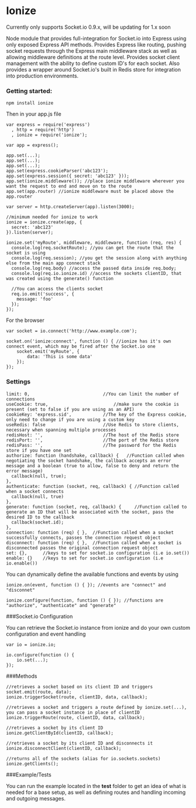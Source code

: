 Ionize
======

Currently only supports Socket.io 0.9.x, will be updating for 1.x soon

Node module that provides full-integration for Socket.io into Express using only exposed Express API methods. Provides Express like routing, pushing socket requests through the Express main middleware stack as well as allowing middleware definitions at the route level. Provides socket client management with the ability to define custom ID's for each socket. Also provides a wrapper around Socket.io's built in Redis store for integration into production environments.

### Getting started:

```
npm install ionize
```

Then in your app.js file

```
var express = require('express')
  , http = require('http')
  , ionize = require('ionize');
  
var app = express();
  
app.set(...);
app.set(...);
app.set(...);
app.set(express.cookieParser('abc123');
app.set(express.session({ secret: 'abc123' }));
app.set(ionize.middleware()); //place ionize middleware wherever you want the request to end and move on to the route
app.set(app.router) //ionize middleware must be placed above the app.router

var server = http.createServer(app).listen(3000);

//minimum needed for ionize to work
ionize = ionize.create(app, {
  secret: 'abc123' 
}).listen(server);

ionize.set('myRoute', middleware, middleware, function (req, res) {
  console.log(req.socketRoute); //you can get the route that the socket is using 
  console.log(req.session); //you get the session along with anything else from the main app connect stack
  console.log(req.body) //access the passed data inside req.body;
  console.log(req.io.ionize.id) //access the sockets clientID, that was created using the generate() function
  
  //You can access the clients socket
  req.io.emit('success', {
    message: 'foo'
  });
});

```

For the browser

```
var socket = io.connect('http://www.example.com');

socket.on('ionize:connect', function () { //ionize has it's own connect event, which may be fired after the Socket.io one
	socket.emit('myRoute', {
		data: 'This is some data'
	});
});
```

### Settings

```
limit: 0,                            //You can limit the number of connections
useCookie: true,		                 //make sure the cookie is present (set to false if you are using as an API)
cookieKey: 'express.sid',            //The key of the Express cookie, only need to change if you are using a custom key
useRedis: false                      //Use Redis to store clients, necessary when spanning multiple processes
redisHost: '',                       //The host of the Redis store
redisPort: '',                       //The port of the Redis store
redisPass: '',                       //The password for the Redis store if you have one set
authorize: function (handshake, callback) {   //Function called when negotiating the socket handshake, the callback accepts an error message and a boolean (true to allow, false to deny and return the error message)
  callback(null, true);
},
authenticate: function (socket, req, callback) { //Function called when a socket connects
  callback(null, true)
},
generate: function (socket, req, callback) {     //Function called to generate an ID that will be associated with the socket, pass the desired ID to the callback
  callback(socket.id);
},
connection: function (req) { },  //Function called when a socket successfully connects, passes the connection request object
disconnect: function (req) { },  //Function called when a socket is disconnected passes the original connection request object
set: {},      //keys to set for socket.io configuration (i.e io.set())
enable: {}    //keys to set for socket.io configuration (i.e io.enable())
```

You can dynamically define the available functions and events by using
```
ionize.on(event, function () { }); //events are "connect" and "disconnet"
```
```
ionize.configure(function, function () { }); //functions are "authorize", "authenticate" and "generate"
```

###Socket.io Configuration

You can retrieve the Socket.io instance from ionize and do your own custom configuration and event handling
```
var io = ionize.io;

io.configure(function () {
	io.set(...);
});
```

###Methods
```
//retrieves a socket based on its client ID and triggers socket.emit(route, data);
ionize.triggerSocket(route, clientID, data, callback); 

//retrieves a socket and triggers a route defined by ionize.set(...), you can pass a socket instance in place of clientID
ionize.triggerRoute(route, clientID, data, callback);

//retrieves a socket by its client ID
ionize.getClientById(clientID, callback);

//retrieves a socket by its client ID and disconnects it
ionize.disconnectClient(clientID, callback);

//returns all of the sockets (alias for io.sockets.sockets)
ionize.getClients();
```

###Example/Tests

You can run the example located in the **test** folder to get an idea of what is needed for a base setup, as well as defining routes and handling incoming and outgoing messages.
